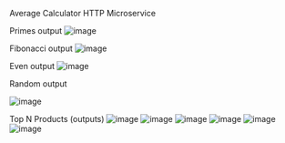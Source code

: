 Average Calculator HTTP Microservice

Primes output
![image](https://github.com/NANI5903/2100031430/assets/112611715/2e480e8c-306f-4d98-9330-1288a94bdd41)

Fibonacci output
![image](https://github.com/NANI5903/2100031430/assets/112611715/d37701dd-794c-4dc4-bace-d1b7459c2245)

Even output
![image](https://github.com/NANI5903/2100031430/assets/112611715/99a54cf3-fe30-421f-99f1-a2758bcd7af6)

Random output

![image](https://github.com/NANI5903/2100031430/assets/112611715/56eccfe8-530c-435a-a07d-2c196d28e675)




Top N Products (outputs)
![image](https://github.com/NANI5903/2100031430/assets/112611715/c5181ded-6108-43ea-85c6-8e07c282b207)
![image](https://github.com/NANI5903/2100031430/assets/112611715/48e7e05d-dd19-4797-aba9-65e492e958ff)
![image](https://github.com/NANI5903/2100031430/assets/112611715/90188ce2-4430-4709-896a-9021e381762e)
![image](https://github.com/NANI5903/2100031430/assets/112611715/f988019d-420d-4ee1-80cf-a532e54af9c6)
![image](https://github.com/NANI5903/2100031430/assets/112611715/0d88656a-bff5-4708-ada3-5ff834081e5c)
![image](https://github.com/NANI5903/2100031430/assets/112611715/6c70738f-b2c8-46aa-9248-bf0c5d53d41a)












